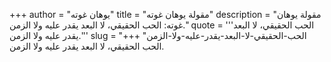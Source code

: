 +++
author = "يوهان غوته"
title = "مقولة يوهان غوته"
description = "مقولة يوهان غوته: الحب الحقيقي، لا البعد يقدر عليه ولا الزمن."
quote = '''الحب الحقيقي، لا البعد يقدر عليه ولا الزمن.''' 
slug = "الحب-الحقيقي-لا-البعد-يقدر-عليه-ولا-الزمن"
+++
الحب الحقيقي، لا البعد يقدر عليه ولا الزمن.
